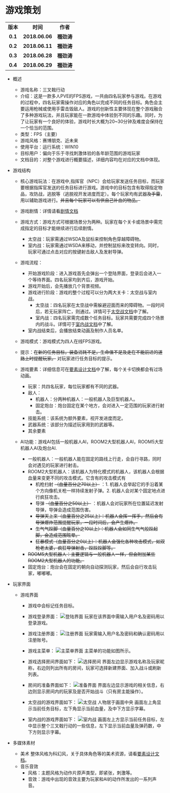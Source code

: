 # 游戏策划

<table>
  <tr>
    <td align="center"><b>版本</b></td>
    <td align="center"><b>时间</b></td>
    <td align="center"><b>作者</b></td>
  </tr>
  <tr>
    <td align="center"><b>0.1</b></td>
    <td align="center"><b>2018.06.06</b></td>
    <td align="center"><b>禤劲涛</b></td>
  </tr>
  <tr>
    <td align="center"><b>0.2</b></td>
    <td align="center"><b>2018.06.11</b></td>
    <td align="center"><b>禤劲涛</b></td>
  </tr>
  <tr>
    <td align="center"><b>0.3</b></td>
    <td align="center"><b>2018.06.28</b></td>
    <td align="center"><b>禤劲涛</b></td>
  </tr>
  <tr>
    <td align="center"><b>0.4</b></td>
    <td align="center"><b>2018.06.29</b></td>
    <td align="center"><b>禤劲涛</b></td>
  </tr>
</table>

- 概述
  - 游戏名称：三叉戟行动
  - 介绍：这是一款多人PVE的FPS游戏，一共由四名玩家参与游戏。在游戏的过程中，四名玩家需操作对应的角色以完成不同的任务目标。角色会主要运用枪械或使用手雷击毁敌人。游戏的创新性主要体现在整个游戏融合了多种游戏玩法，并且玩家能在一款游戏中体验到不同的乐趣。同时，为了让玩家有一个良好的体验，游戏时长大概为20~30分钟及难度会保持在一个恰当的范围。
  - 类型：FPS（主要）
  - 游戏风格：赛博朋克、近未来
  - 使用平台：运行系统：WIN10
  - 目标用户：偏向于乐于寻找刺激体验的各年龄范围的游戏玩家
  - 文档目的：对整个游戏进行概要描述，详细内容均在对应的文档中体现。

- 游戏结构
  - 核心游戏玩法：在游戏中,指挥官（NPC）会给玩家发送任务目标，而玩家要根据指挥官发送的任务目标进行游戏。游戏中的目标包含有取得指定物品，攻防战，逃脱等（逃脱视开发进度而定）。每个玩家均有武器~~及手雷~~，用以辅助游戏进行。~~并且每个玩家可以有供自己补血的物品。~~
  
  - 游戏剧情：详情请看[剧情文档](2018.07.05剧情策划.pdf)

  - 游戏方式：游戏方式可根据场景分为两种。玩家在每个关卡或场景中需完成指定的目标才能继续进行后续剧情。
    - 太空战：玩家需通过WSDA及鼠标来控制角色穿越障碍物。
    - 室内战：玩家需通过WSDA来移动，并控制鼠标来改变转向。同时，玩家可通过点击对应的按键射击敌人及发射导弹。

  - 游戏流程：
    - 开始游戏阶段：进入游戏首先会弹出一个登陆界面，登录后会进入一个等待界面。四名玩家均到齐后，游戏开始。
    - 游戏开始后，会先播放几个背景视频。
    - 游戏进行阶段：游戏的整个过程可以分为两大关卡：太空战与室内战。
      - 太空战：四名玩家在太空战中需躲避迎面而来的障碍物。一段时间后，若无玩家阵亡，则通过。详情可于[太空战文档](太空战.md)中了解。
      - 室内战：四名玩家需完成数个任务目标。玩家共需要完成四个场景内的战斗。详情可于[室内战文档](室内战.md)中了解。
    - 室内战结束后，会播放结束动画及制作人员名单。
  - 游戏模式：游戏模式为四人在线FPS游戏。
  - 提示：~~在新的任务目标，装备消耗不足，生命值不足及走在不能前进的道路上时提醒玩家。~~ 对玩家进行任务目标的提示。

  - 游戏要素：详细信息可在[要素设计文档](要素设计.md)中了解，每个关卡切换都会有过场动画。
    - 玩家：共四名玩家，每位玩家都有不同的武器。
    - 敌人：
      - 机器人：分两种机器人：一般机器人及巨型机器人。
      - 固定炮台：炮台固定在某个地方，会对进入一定范围的玩家进行射击。
    - 技能系统：该系统为额外要素，视开发进度而定。
	- 武器系统：该部分为描述玩家用到的武器等。
    - 其余要素

  - AI功能：游戏AI包括一般机器人AI，ROOM2大型机器人AI，ROOM5大型机器人AI及炮台AI.
    - 一般机器人：一般机器人能在固定的路线上行走，会自行寻路，同时会对遇见的玩家进行射击。
    - ROOM2大型机器人：该机器人为特化模式的机器人，该机器人会根据血量来变更不同的攻击模式。它含有的攻击模式有
      - 机枪扫射 ~~（血量百分之70以上）~~ ：1. 机器人会举起它的手沿着某个方向像机关枪一样持续发射子弹。2. 机器人会对某个固定地点进行疯狂攻击。
      - 导弹 ~~（血量百分之50以上）~~ ：机器人会对玩家所在位置延迟发射导弹，导弹会造成范围伤害。
      - ~~导弹天上来（血量百分之25以上）：机器人会挥一挥手，然后会有导弹爆炸范围提醒玩家，一段时间后，会产生爆炸。~~
      - ~~生气气跺脚（血量百分之10以上）：机器人会如同生气气般跺起脚，会造成范围眩晕。~~
      - ~~狂暴模式（血量百分之0以上）：机器人会强化各种攻击模式，如双枪老太婆，疯狂导弹射击，跺跺跺脚等。~~
    - ~~ROOM5大型机器人：主要逻辑与一般机器人一样，但会附加某些ROOM2大型机器人的功能。~~
    - 固定炮台：炮台会在固定的朝向自动探测玩家，然后会自行攻击玩家，嘟嘟嘟。

- 玩家界面
  - 游戏界面
    - 游戏中会标记任务目标。

    - 游戏登录界面：
      ![登陆界面](../../images/planning/登陆界面.png)
      玩家在该界面中需输入用户名及密码用以登录游戏。

    - 游戏注册界面：
      ![注册界面](../../images/planning/注册界面.png)
      玩家需输入用户名及密码和确认密码用以注册账号。

    - 游戏主菜单：
      ![主菜单界面](../../images/planning/主菜单.png)
      主菜单的功能如图所示。

    - 游戏选择房间界面如下：
      ![选择房间](../../images/planning/选择房间.png)
      界面左边显示游戏名称及玩家昵称，右边则列出所有的房间，玩家可选择新建界面、加入战斗或刷新列表。

    - 房间的准备界面如下：
      ![准备界面](../../images/planning/房间里面.png)
      界面左边显示游戏的相关信息，右边则显示房间内的玩家及是否开始战斗（只有房主能操作）。

    - 太空战的游戏界面如下：
      ![太空战](../../images/planning/太空战gui.png)
      人物居于画面中央
      画面左上角显示当前任务目标，左下角显示当前血量，及中下方显示字幕。

    - 室内战的游戏界面如下：
      ![室内战](../../images/planning/室内战GUI.png)
      画面左上方显示当前任务目标，左中显示整个三叉戟行动的一些信息，左下显示当前血量及弹药数，中下方则显示字幕。

- 多媒体素材
  - 美术
    整体风格为科幻风，关于具体角色等的美术资源，请看[要素设计文档](要素设计.md)。
  - 音乐音效
    - 风格：主题风格为动作片原声类型，即紧张，刺激等。
    - 音效：游戏中出现的音效主要为玩家和AI的动作所发出的一系列声音。